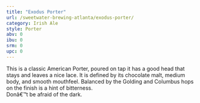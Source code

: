 ```yaml
---
title: "Exodus Porter"
url: /sweetwater-brewing-atlanta/exodus-porter/
category: Irish Ale
style: Porter
abv: 0
ibu: 0
srm: 0
upc: 0
---
```

This is a classic American Porter, poured on tap it has a good head that stays and leaves a nice lace.  It is defined by its chocolate malt, medium body, and smooth mouthfeel.  Balanced by the Golding and Columbus hops on the finish is a hint of bitterness.  
Donâ€™t be afraid of the dark.
